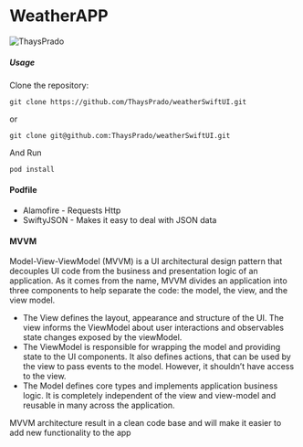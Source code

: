 # WeatherAPP

![ThaysPrado](https://i.imgur.com/dSZ1adJ.png)

##### Usage

Clone the repository:

```shell
git clone https://github.com/ThaysPrado/weatherSwiftUI.git
```
or

```shell
git clone git@github.com:ThaysPrado/weatherSwiftUI.git
```

And Run

```swift
pod install
```

#### Podfile

- Alamofire - Requests Http
- SwiftyJSON - Makes it easy to deal with JSON data

#### MVVM

Model-View-ViewModel (MVVM) is a UI architectural design pattern that decouples UI code from the business and presentation logic of an application. As it comes from the name, MVVM divides an application into three components to help separate the code: the model, the view, and the view model. 

* The View defines the layout, appearance and structure of the UI. The view informs the ViewModel about user interactions and observables state changes exposed by the viewModel.
* The ViewModel is responsible for wrapping the model and providing state to the UI components. It also defines actions, that can be used by the view to pass events to the model. However, it shouldn’t have access to the view.
* The Model defines core types and implements application business logic. It is completely independent of the view and view-model and reusable in many across the application.

MVVM architecture result in a clean code base and will make it easier to add new functionality to the app
